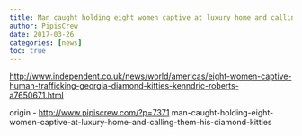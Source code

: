 ```yaml
---
title: Man caught holding eight women captive at luxury home and calling them his diamond kitties
author: PipisCrew
date: 2017-03-26
categories: [news]
toc: true
---
```


http://www.independent.co.uk/news/world/americas/eight-women-captive-human-trafficking-georgia-diamond-kitties-kenndric-roberts-a7650671.html

origin - http://www.pipiscrew.com/?p=7371 man-caught-holding-eight-women-captive-at-luxury-home-and-calling-them-his-diamond-kitties